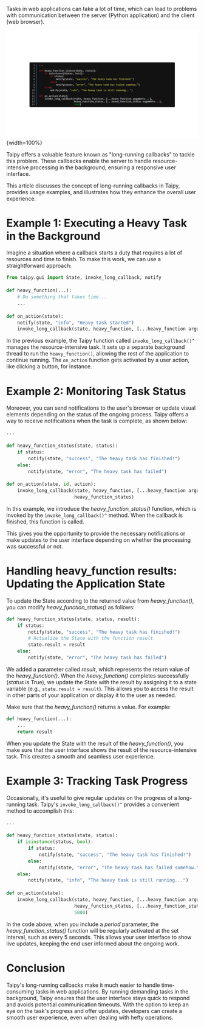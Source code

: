 
Tasks in web applications can take a lot of time, which can lead to problems with 
communication between the server (Python application) and the client (web browser).

![Long Running Callbacks](long_running_callbacks.png){width=100%}

Taipy offers a valuable feature known as "long-running callbacks" to tackle this problem. These 
callbacks enable the server to handle resource-intensive processing in the background, ensuring 
a responsive user interface. 

This article discusses the concept of long-running callbacks in Taipy, provides usage examples, 
and illustrates how they enhance the overall user experience.

# Example 1: Executing a Heavy Task in the Background

Imagine a situation where a callback starts a duty that requires a lot of resources and time to 
finish. To make this work, we can use a straightforward approach:

```py
from taipy.gui import State, invoke_long_callback, notify
 
def heavy_function(...):
    # Do something that takes time...
    ...
 
def on_action(state):
    notify(state, "info", "Heavy task started")
    invoke_long_callback(state, heavy_function, [...heavy_function arguments...])
```

In the previous example, the Taipy function called `invoke_long_callback()^` manages the 
resource-intensive task. It sets up a separate background thread to run the `heavy_function()`, 
allowing the rest of the application to continue running. 
The `on_action` function gets activated by a user action, like clicking a button, for instance.

# Example 2: Monitoring Task Status

Moreover, you can send notifications to the user's browser or update visual elements depending 
on the status of the ongoing process. Taipy offers a way to receive notifications when the task 
is complete, as shown below:

```py
...
 
def heavy_function_status(state, status):
    if status:
        notify(state, "success", "The heavy task has finished!")
    else:
        notify(state, "error", "The heavy task has failed")
 
def on_action(state, id, action):
    invoke_long_callback(state, heavy_function, [...heavy_function arguments...],
                         heavy_function_status)
```

In this example, we introduce the *heavy_function_status()* function, which is invoked by the 
`invoke_long_callback()^` method. When the callback is finished, this function is called. 

This gives you the opportunity to provide the necessary notifications or make updates to the 
user interface depending on whether the processing was successful or not.

# Handling heavy_function results: Updating the Application State

To update the State according to the returned value from *heavy_function()*, you can modify 
*heavy_function_status()* as follows:

```py
def heavy_function_status(state, status, result):
    if status:
        notify(state, "success", "The heavy task has finished!")
        # Actualize the State with the function result
        state.result = result
    else:
        notify(state, "error", "The heavy task has failed")
```

We added a parameter called *result*, which represents the return value of the 
*heavy_function()*. When the *heavy_function()* completes successfully (*status* is True), we 
update the State with the result by assigning it to a state variable 
(e.g., `state.result = result`). This allows you to access the result in other parts of your 
application or display it to the user as needed.

Make sure that the *heavy_function()* returns a value. For example:

```py
def heavy_function(...):
    ...
    return result
```

When you update the State with the result of the *heavy_function()*, you make sure that the user 
interface shows the result of the resource-intensive task. This creates a smooth and seamless 
user experience.

# Example 3: Tracking Task Progress

Occasionally, it's useful to give regular updates on the progress of a long-running task.
Taipy's `invoke_long_callback()^` provides a convenient method to accomplish this:

```py
...
 
def heavy_function_status(state, status):
    if isinstance(status, bool):
        if status:
            notify(state, "success", "The heavy task has finished!")
        else:
            notify(state, "error", "The heavy task has failed somehow.")
    else:
        notify(state, "info", "The heavy task is still running...")
 
def on_action(state):
    invoke_long_callback(state, heavy_function, [...heavy_function arguments...],
                         heavy_function_status, [...heavy_function_status arguments...],
                         5000)
```

In the code above, when you include a *period* parameter, the *heavy_function_status()*
function will be regularly activated at the set interval, such as every 5 seconds. This allows 
your user interface to show live updates, keeping the end user informed about the ongoing work.

# Conclusion

Taipy's long-running callbacks make it much easier to handle time-consuming tasks in web 
applications. By running demanding tasks in the background, Taipy ensures that the user 
interface stays quick to respond and avoids potential communication timeouts. With the option to 
keep an eye on the task's progress and offer updates, developers can create a smooth user 
experience, even when dealing with hefty operations.
